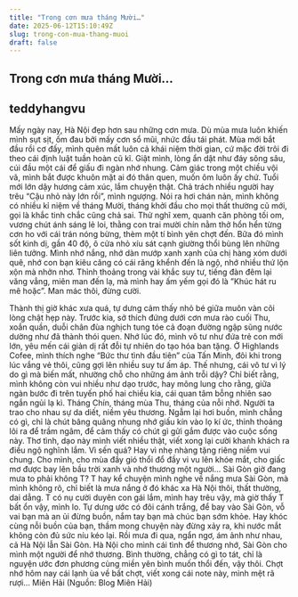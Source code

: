 ```yaml
---
title: "Trong cơn mưa tháng Mười…"
date: 2025-06-12T15:10:49Z
slug: trong-con-mua-thang-muoi
draft: false
---
```


## Trong cơn mưa tháng Mười…

## teddyhangvu

Mấy ngày nay, Hà Nội đẹp hơn sau những cơn mưa. Dù mùa mưa luôn khiến mình sụt sịt, ốm đau bởi mấy cơn sổ mũi, nhức đầu tái phát. Mùa mới bắt đầu rồi cơ đấy, mình quên mất luôn cả khái niệm thời gian, cứ mặc đời trôi đi theo cái định luật tuần hoàn cũ kĩ. Giật mình, lòng ẩn dật như đáy sông sâu, cúi đầu một cái để giấu đi ngàn nhớ nhung. Cảm giác trong một chiều vội vã, mình bắt được khuôn mặt ai đó thân quen, muốn ôm luôn ấy chứ. Tuổi mới lớn dậy hương cảm xúc, lắm chuyện thật. Chả trách nhiều người hay trêu “Cậu nhỏ này lớn rồi”, mình ngượng.
Nói ra hơi chán nản, mình không có nhiều kỉ niệm về tháng Mười, tháng khởi đầu cho mọi thất thường cũ mới, gọi là khắc tinh chắc cũng chả sai. Thử nghĩ xem, quanh căn phòng tối om, vương chút ánh sáng lẻ loi, thằng con trai mười chín nằm thở hổn hển từng cơn ho với cái trán nóng bừng, thèm một tí bình yên chợt đến. Bữa đó mình sốt kinh dị, gần 40 độ, ô cửa nhỏ xíu sát cạnh giường thổi bùng lên những liên tưởng. Mình nhớ nắng, nhớ dàn mướp xanh xanh của chị hàng xóm dưới quê, nhớ con bạn kiêu căng có cái răng khểnh đến là ngộ, nhớ nhiều thứ lộn xộn mà nhởn nhơ. Thỉnh thoảng trong vài khắc suy tư, tiếng đàn đêm lại văng vẳng, miên man đến lạ, mà mình hay ấm yếm gọi đó là ”Khúc hát ru mê hoặc”. Man mác thôi, đừng cười.

Thành thị giờ khác xưa quá, tự dưng cảm thấy nhỏ bé giữa muôn vàn cõi lòng chật hẹp này. Trước kia, sở thích đứng dưới cơn mưa rào cuối Thu, xoắn quần, duỗi chân đùa nghịch tung tóe cả đoạn đường ngập sũng nước dường như đã thành thói quen. Nhớ lúc đó, mình vô tư như đứa trẻ con mới lớn, yêu mến cái giản dị rất đỗi tự nhiên do tạo hóa ban tặng. Ở Highlands Cofee, mình thích nghe “Bức thư tình đầu tiên” của Tấn Minh, đôi khi trong lúc vắng vẻ thôi, cũng gợi lên nhiều suy tư ấm áp. Thế nhưng, cái vô tư vì lý do gì mà biến mất, nhường chỗ cho những ám ảnh trỗi dậy? Chỉ biết rằng, mình không còn vui nhiều như dạo trước, hay mông lung cho rằng, giữa ngàn bước đi trên tuyến phố hai chiều kia, cái quan tâm bỗng nhiên sao ngắn ngủi lạ kì.
Tháng Chín, tháng mùa Thu, tháng của nỗi nhớ. Người ta trao cho nhau sự da diết, niềm yêu thương. Ngẫm lại hơi buồn, mình chẳng có gì, chỉ là chút bâng quâng nhung nhớ giấu kín vào lọ kí ức, thỉnh thoảng lôi ra để trầm ngâm, để cảm thấy có chút gì gửi gắm được vào cuộc sống này. Thơ tình, dạo này mình viết nhiều thật, viết xong lại cười khanh khách ra điều ngộ nghĩnh lắm. Vì sến quá? Hay vì nhẹ nhàng tặng riêng niềm vui chung. Cho mình, cho mùa đầy gió thổi đổ đầy vi vu lên khóe mắt, cho giấc mơ được bay lên bầu trời xanh và nhớ thương một người…
Sài Gòn giờ đang mưa to phải không T?
T hay kể chuyện mình nghe về nắng mưa Sài Gòn, mà mình không rõ, chỉ biết là mưa nắng ở đó khác xa Hà Nội thôi, thất thường, dai dẳng. T có nụ cười duyên con gái lắm, mình hay trêu vậy, mà giờ thấy T bất ổn vậy, mình lo. Tự dưng ước có đôi cánh trắng, để bay vào Sài Gòn, vỗ vai bạn mà an ủi đừng buồn, nắm tay bạn mà chúc bạn sớm khỏe. Hay khóc cùng nỗi buồn của bạn, thầm mong chuyện này đừng xảy ra, khi nước mắt không còn đủ sức níu kéo lại.
Rồi mưa đi qua, ngẩn ngơ, ám ảnh như nhau, cả Hà Nội lẫn Sài Gòn. Hà Nội cho mình cái tình để thương nhớ, Sài Gòn cho mình một người để nhớ thương. Bình thường, chẳng có gì to tát, chỉ là nguyện ước đơn phương cùng miền yên bình muốn thổi đến, vậy thôi.
Chợt nhớ hôm nay cái lạnh ùa về bất chợt, viết xong cái note này, mình mệt rã rượi…
Miên Hải (Nguồn: Blog Miên Hải)